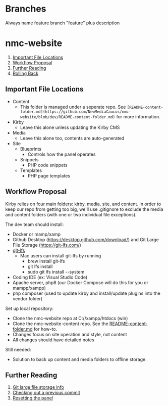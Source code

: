 # Branches

Always name feature branch "feature" plus description

# nmc-website

1. [Important File Locations](#important-file-locations)
2. [Workflow Proposal](#workflow-proposal)
3. [Further Reading](#further-reading)
4. [Rolling Back](#rolling-back)

## Important File Locations

- Content
  - This folder is managed under a seperate repo. See `[README-content-folder.md](https://github.com/NewMediaCaucus/nmc-website/blob/dev/README-content-folder.md)` for more information.
- Kirby
  - Leave this alone unless updating the Kirby CMS
- Media
  - Leave this alone too, contents are auto-generated
- Site
   - Blueprints
     - Controls how the panel operates
   - Snippets
     - PHP code snippets
   - Templates
     - PHP page templates 
 
## Workflow Proposal

Kirby relies on four main folders: kirby, media, site, and content. In order to keep our repo from getting too big, we'll use .gitignore to exclude the media and content folders (with one or two individual file exceptions). 

The dev team should install: 
- Docker or mamp/xamp
- Github Desktop (https://desktop.github.com/download/) and Git Large File Storage (https://git-lfs.com/)
- [git-lfs](https://git-lfs.com/)
  - Mac users can install git-lfs by running
    - brew install git-lfs
    - git lfs install
    - sudo git lfs install --system
- Coding IDE (ex: Visual Studio Code)
- Apache server, php8 (our Docker Compose will do this for you or mampp/xampp)
- php composer (used to update kirby and install/update plugins into the vendor folder)

Set up local repository:
- Clone the nmc-website repo at C://xampp/htdocs (win)
- Clone the nmc-website-content repo. See the [README-content-folder.md](https://github.com/NewMediaCaucus/nmc-website/blob/dev/README-content-folder.md) for how-to.
- Changes focus on site operation and style, not content
- All changes should have detailed notes

Still needed:
- Solution to back up content and media folders to offline storage.

## Further Reading

1. [Git large file storage info](https://docs.github.com/en/repositories/working-with-files/managing-large-files/collaboration-with-git-large-file-storage)
2. [Checking out a previous commit](https://docs.github.com/en/desktop/managing-commits/checking-out-a-commit-in-github-desktop)
3. [Resetting the panel](https://forum.getkirby.com/t/problems-with-panel-access/24815/2)